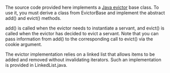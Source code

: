 The source code provided here implements a [Java evictor][1] base class.
To use it, you must derive a class from EvictorBase and implement the
abstract add() and evict() methods.

add() is called when the evictor needs to instantiate a servant, and
evict() is called when the evictor has decided to evict a servant.
Note that you can pass information from add() to the corresponding
call to evict() via the cookie argument.

The evictor implementation relies on a linked list that allows items
to be added and removed without invalidating iterators. Such an
implementation is provided in LinkedList.java.

[1]: https://doc.zeroc.com/display/Ice37/Implementing+a+Servant+Evictor+in+Java
